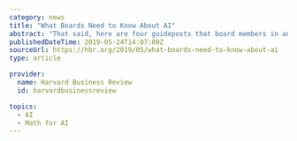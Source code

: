 ```yaml
---
category: news
title: "What Boards Need to Know About AI"
abstract: "That said, here are four guideposts that board members in any industry can use to orient themselves when they begin the journey: It’s math, not magic. Boards shouldn’t be intimidated by AI. Members don’t need to have degrees in computer engineering ..."
publishedDateTime: 2019-05-24T14:07:00Z
sourceUrl: https://hbr.org/2019/05/what-boards-need-to-know-about-ai
type: article

provider:
  name: Harvard Business Review
  id: harvardbusinessreview

topics:
  - AI
  - Math for AI
---
```

